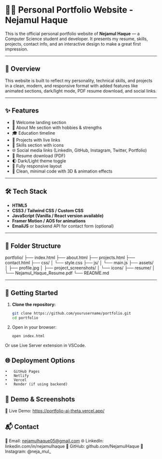# 🧑‍💻 Personal Portfolio Website - Nejamul Haque

This is the official personal portfolio website of **Nejamul Haque** — a Computer Science student and developer. It presents my resume, skills, projects, contact info, and an interactive design to make a great first impression.

---

## 🧾 Overview

This website is built to reflect my personality, technical skills, and projects in a clean, modern, and responsive format with added features like animated sections, dark/light mode, PDF resume download, and social links.

---

## ✨ Features

- 👋 Welcome landing section
- 🧑 About Me section with hobbies & strengths
- 🎓 Education timeline
- 💼 Projects with live links
- 🧠 Skills section with icons
- 🌐 Social media links (LinkedIn, GitHub, Instagram, Twitter, Portfolio)
- 🧾 Resume download (PDF)
- 🌓 Dark/Light theme toggle
- 📱 Fully responsive layout
- 🔧 Clean, minimal code with 3D & animation effects

---

## 🛠️ Tech Stack

- **HTML5**
- **CSS3 / Tailwind CSS / Custom CSS**
- **JavaScript (Vanilla / React version available)**
- **Framer Motion / AOS for animations**
- **EmailJS** or backend API for contact form (optional)

---

## 📂 Folder Structure
portfolio/
├── index.html
├── about.html
├── projects.html
├── contact.html
├── css/
│   └── style.css
├── js/
│   └── main.js
├── assets/
│   ├── profile.jpg
│   ├── project_screenshots/
│   └── icons/
├── resume/
│   └── Nejamul_Haque_Resume.pdf
└── README.md

---

## 🚀 Getting Started

1. **Clone the repository:**

   ```bash
   git clone https://github.com/yourusername/portfolio.git
   cd portfolio

2.	Open in your browser:
    ``` bash
    open index.html

  Or use Live Server extension in VSCode.   

## 🌐 Deployment Options
	•	GitHub Pages
	•	Netlify
	•	Vercel
	•	Render (if using backend)

## 📸 Demo & Screenshots
🔗 Live Demo: https://portfolio-ai-theta.vercel.app/

## 📬 Contact

📧 Email: nejamulhaque05@gmail.com
🌐 LinkedIn: linkedin.com/in/nejamulhaque
📱 GitHub: github.com/NejamulHaque
📸 Instagram: @neja_mul_ 
